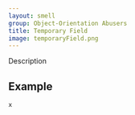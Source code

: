 ```yaml
---
layout: smell
group: Object-Orientation Abusers
title: Temporary Field
image: temporaryField.png
---
```

Description
## Example
~~~ python
x
~~~
